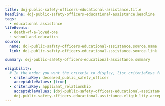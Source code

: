 ```yaml
---
title: doj-public-safety-officers-educational-assistance.title
headline: doj-public-safety-officers-educational-assistance.headline
tags:
  - educational assistance
lifeEvents:
  - death-of-a-loved-one
  - school-and-education
source:
  name: doj-public-safety-officers-educational-assistance.source.name
  link: doj-public-safety-officers-educational-assistance.source.link

summary: doj-public-safety-officers-educational-assistance.summary

eligibility:
  # In the order you want the criteria to display, list criteriaKeys from the csv here, each followed by a comma-separated list of which values indicate eligibility for that criteria. Wrap individual values in quotes if they have inner commas.
  - criteriaKey: deceased_public_safety_officer
    acceptableValues: [true]
  - criteriaKey: applicant_relationship
    acceptableValues: [doj-public-safety-officers-educational-assistance.eligibility.acceptableValues, 
    doj-public-safety-officers-educational-assistance.eligibility.acceptableValues1]
---
```

